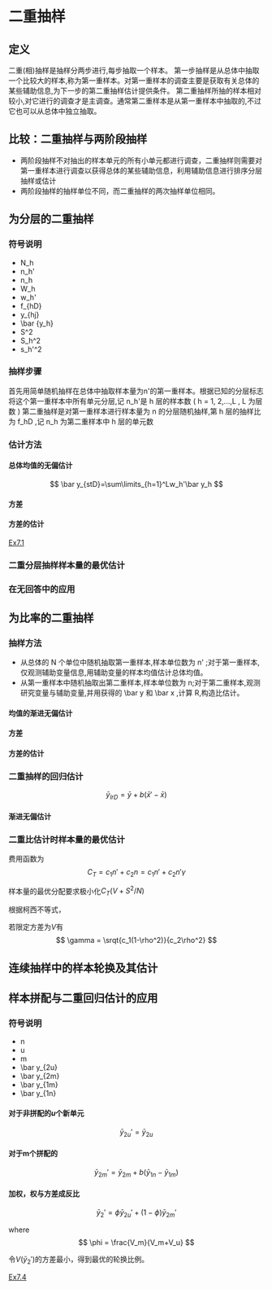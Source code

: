 # 二重抽样
## 定义

二重(相)抽样是抽样分两步进行,每步抽取一个样本。
第一步抽样是从总体中抽取一个比较大的样本,称为第一重样本。对第一重样本的调查主要是获取有关总体的某些辅助信息,为下一步的第二重抽样估计提供条件。
第二重抽样所抽的样本相对较小,对它进行的调查才是主调查。通常第二重样本是从第一重样本中抽取的,不过它也可以从总体中独立抽取。

## 比较：二重抽样与两阶段抽样

- 两阶段抽样不对抽出的样本单元的所有小单元都进行调查，二重抽样则需要对第一重样本进行调查以获得总体的某些辅助信息，利用辅助信息进行排序分层抽样或估计
- 两阶段抽样的抽样单位不同，而二重抽样的两次抽样单位相同。




## 为分层的二重抽样

### 符号说明
- N_h
- n_h'
- n_h
- W_h
- w_h'
- f_{hD}
- y_{hj}
- \bar {y_h}
- S^2
- S_h^2
- s_h'^2

### 抽样步骤

首先用简单随机抽样在总体中抽取样本量为n'的第一重样本。根据已知的分层标志将这个第一重样本中所有单元分层,记 n_h'是 h 层的样本数 ( h = 1, 2,...,L , L 为层数 )
第二重抽样是对第一重样本进行样本量为 n 的分层随机抽样,第 h 层的抽样比为 f_hD ,记 n_h 为第二重样本中 h 层的单元数

### 估计方法

#### 总体均值的无偏估计

$$
\bar y_{stD}=\sum\limits_{h=1}^Lw_h'\bar y_h
$$

#### 方差

#### 方差的估计

[Ex7.1](Ex7.1/README.md)

### 二重分层抽样样本量的最优估计

### 在无回答中的应用

## 为比率的二重抽样

### 抽样方法

- 从总体的 N 个单位中随机抽取第一重样本,样本单位数为 n' ;对于第一重样本,仅观测辅助变量信息,用辅助变量的样本均值估计总体均值。
- 从第一重样本中随机抽取出第二重样本,样本单位数为 n;对于第二重样本,观测研究变量与辅助变量,并用获得的 \bar y 和 \bar x ,计算 R,构造比估计。

#### 均值的渐进无偏估计
#### 方差
#### 方差的估计

### 二重抽样的回归估计

$$
\bar y_{lrD} = \bar y + b(\bar x'-\bar x)
$$

#### 渐进无偏估计

### 二重比估计时样本量的最优估计
费用函数为
$$
C_T = c_1n'+c_2n = c_1n'+c_2n'\gamma
$$

样本量的最优分配要求极小化$C_T(V+S^2/N)$

根据柯西不等式，

若限定方差为$V$有
$$
\gamma = \srqt{c_1(1-\rho^2)}{c_2\rho^2}
$$

## 连续抽样中的样本轮换及其估计


## 样本拼配与二重回归估计的应用

### 符号说明
- n
- u
- m
- \bar y_{2u}
- \bar y_{2m}
- \bar y_{1m}
- \bar y_{1n}

#### 对于非拼配的$u$个新单元
$$
\bar y_{2u}' = \bar y_{2u}
$$

#### 对于m个拼配的
$$
\bar y_{2m}' = \bar y_{2m} + b(\bar y_{1n} - \bar y_{1m})
$$

#### 加权，权与方差成反比
$$
\bar y_2'=\phi\bar y_{2u}' + (1-\phi)\bar y_{2m}'
$$

where
$$
\phi = \frac{V_m}{V_m+V_u}
$$

令$V(\bar y_2')$的方差最小，得到最优的轮换比例。


[Ex7.4](Ex7.4/README.md)
